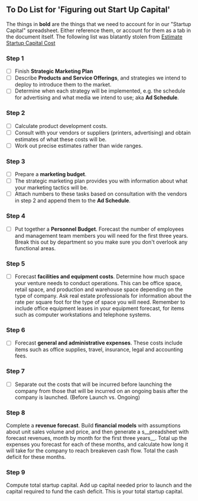 ## To Do List for 'Figuring out Start Up Capital'
The things in __bold__ are the things that we need to account for in our "Startup Capital" spreadsheet. Either reference them, or account for them as a tab in the document itself. The following list was blatantly stolen from [Estimate Startup Capital Cost](http://smallbusiness.chron.com/estimate-start-up-capital-starting-business-1859.html)


### Step 1
- [ ] Finish __Strategic Marketing Plan__
- [ ] Describe __Products and Service Offerings__, and strategies we intend to deploy to introduce them to the market.
- [ ] Determine when each strategy will be implemented, e.g. the schedule for advertising and what media we intend to use; aka __Ad Schedule__.

### Step 2
- [ ] Calculate product development costs.
- [ ] Consult with your vendors or suppliers (printers, advertising) and obtain estimates of what these costs will be. 
- [ ] Work out precise estimates rather than wide ranges.

### Step 3
- [ ] Prepare a __marketing budget__.
- [ ] The strategic marketing plan provides you with information about what your marketing tactics will be. 
- [ ] Attach numbers to these tasks based on consultation with the vendors in step 2 and append them to the __Ad Schedule__.

### Step 4 
- [ ] Put together a __Personnel Budget__.  Forecast the number of employees and management team members you will need for the first three years. Break this out by department so you make sure you don't overlook any functional areas.

### Step 5
- [ ] Forecast __facilities and equipment costs__. Determine how much space your venture needs to conduct operations. This can be office space, retail space, and production and warehouse space depending on the type of company. Ask real estate professionals for information about the rate per square foot for the type of space you will need. Remember to include office equipment leases in your equipment forecast, for items such as computer workstations and telephone systems.

### Step 6
- [ ] Forecast __general and administrative expenses__. These costs include items such as office supplies, travel, insurance, legal and accounting fees.

### Step 7
- [ ] Separate out the costs that will be incurred before launching the company from those that will be incurred on an ongoing basis after the company is launched. (Before Launch vs. Ongoing)

### Step 8
Complete a __revenue forecast__. Build __financial models__ with assumptions about unit sales volume and price, and then generate a s__preadsheet with forecast revenues, month by month for the first three years__. Total up the expenses you forecast for each of these months, and calculate how long it will take for the company to reach breakeven cash flow. Total the cash deficit for these months.

### Step 9
Compute total startup capital. Add up capital needed prior to launch and the capital required to fund the cash deficit. This is your total startup capital.


